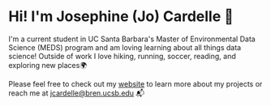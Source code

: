 # Hi! I'm Josephine (Jo) Cardelle 🌿

I'm a current student in UC Santa Barbara's Master of Environmental Data Science (MEDS) program and am loving learning about all things data science! Outside of work I love hiking, running, soccer, reading, and exploring new places🌍

Please feel free to check out my [website](https://jocardelle.github.io/) to learn more about my projects or reach me at jcardelle@bren.ucsb.edu 📬
